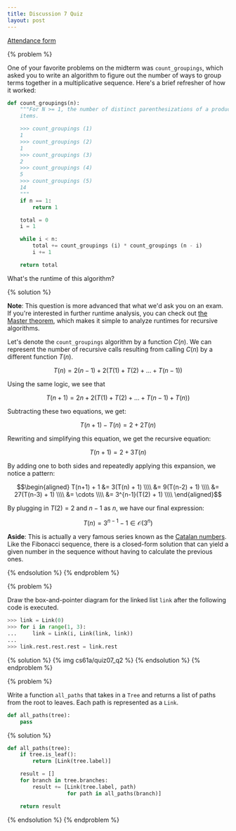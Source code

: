 ```yaml
---
title: Discussion 7 Quiz
layout: post
---
```


[Attendance form](http://goo.gl/forms/fK15ze5BSE)

{% problem %}

One of your favorite problems on the midterm was `count_groupings`, which asked you to write an algorithm to figure out the number of ways to group terms together in a multiplicative sequence. Here's a brief refresher of how it worked:

```python
def count_groupings(n):
    """For N >= 1, the number of distinct parenthesizations of a product of N
    items.

    >>> count_groupings (1)
    1
    >>> count_groupings (2)
    1
    >>> count_groupings (3)
    2
    >>> count_groupings (4)
    5
    >>> count_groupings (5)
    14
    """
    if n == 1:
        return 1

    total = 0
    i = 1

    while i < n:
        total += count_groupings (i) * count_groupings (n - i)
        i += 1

    return total
```

What's the runtime of this algorithm?

{% solution %}

**Note**: This question is more advanced that what we'd ask you on an exam. If you're interested in further runtime analysis, you can check out [the Master theorem](https://en.wikipedia.org/wiki/Master_theorem), which makes it simple to analyze runtimes for recursive algorithms.

Let's denote the `count_groupings` algorithm by a function $C(n)$. We can represent the number of recursive calls resulting from calling $C(n)$ by a different function $T(n)$.

$$T(n) = 2(n-1) + 2(T(1) + T(2) + \ldots + T(n-1))$$

Using the same logic, we see that

$$T(n+1) = 2n + 2(T(1) + T(2) + \ldots + T(n-1) + T(n))$$

Subtracting these two equations, we get:

$$T(n+1) - T(n) = 2 + 2T(n)$$

Rewriting and simplifying this equation, we get the recursive equation:

$$T(n+1) = 2 + 3T(n)$$

By adding one to both sides and repeatedly applying this expansion, we notice a pattern:

$$\begin{aligned}
T(n+1) + 1 &= 3(T(n) + 1) \\\\
           &= 9(T(n-2) + 1) \\\\
           &= 27(T(n-3) + 1) \\\\
           &= \cdots \\\\
           &= 3^{n-1}(T(2) + 1) \\\\
\end{aligned}$$

By plugging in $T(2) = 2$ and $n-1$ as $n$, we have our final expression:

$$T(n) = 3^{n-1} - 1 \in \mathcal{O}(3^n)$$

**Aside**: This is actually a very famous series known as the [Catalan numbers](https://en.wikipedia.org/wiki/Catalan_number). Like the Fibonacci sequence, there is a closed-form solution that can yield a given number in the sequence without having to calculate the previous ones.

{% endsolution %}
{% endproblem %}



{% problem %}

Draw the box-and-pointer diagram for the linked list `link` after the following code is executed.

```python
>>> link = Link(0)
>>> for i in range(1, 3):
...     link = Link(i, Link(link, link))
...
>>> link.rest.rest.rest = link.rest
```

{% solution %}
{% img cs61a/quiz07_q2 %}
{% endsolution %}
{% endproblem %}



{% problem %}

Write a function `all_paths` that takes in a `Tree` and returns a list of paths from the root to leaves. Each path is represented as a `Link`.

```python
def all_paths(tree):
    pass    
```

{% solution %}

```python
def all_paths(tree):
    if tree.is_leaf():
        return [Link(tree.label)]

    result = []
    for branch in tree.branches:
        result += [Link(tree.label, path)
                   for path in all_paths(branch)]

    return result
```

{% endsolution %}
{% endproblem %}

